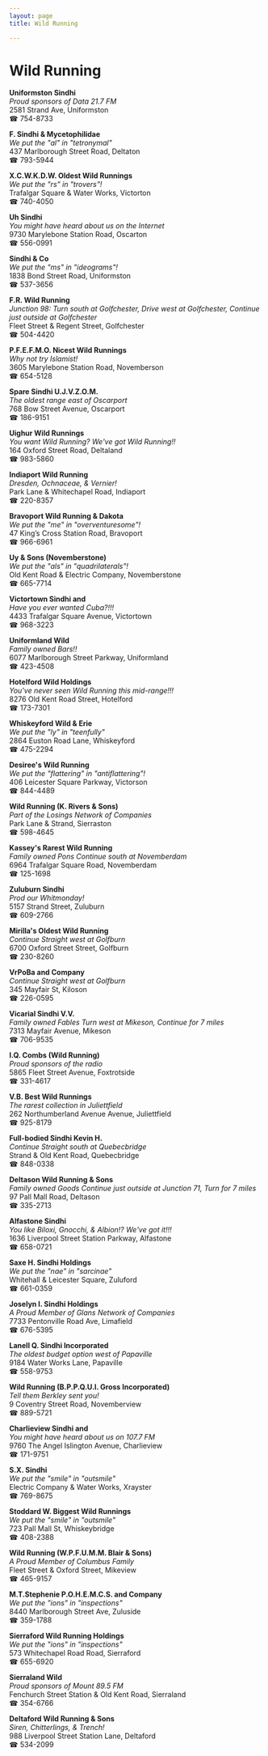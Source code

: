 ```yaml
---
layout: page 
title: Wild Running

---
```



# Wild Running


 **Uniformston Sindhi**  
_Proud sponsors of Data 21.7 FM_  
2581 Strand Ave, Uniformston  
☎ 754-8733

**F. Sindhi & Mycetophilidae**  
_We put the "al" in "tetronymal"_  
437 Marlborough Street Road, Deltaton  
☎ 793-5944

**X.C.W.K.D.W. Oldest Wild Runnings**  
_We put the "rs" in "trovers"!_  
Trafalgar Square & Water Works, Victorton  
☎ 740-4050

**Uh Sindhi**  
_You might have heard about us on the Internet_  
9730 Marylebone Station Road, Oscarton  
☎ 556-0991

**Sindhi & Co**  
_We put the "ms" in "ideograms"!_  
1838 Bond Street Road, Uniformston  
☎ 537-3656

**F.R. Wild Running**  
_Junction 98: Turn south at Golfchester, Drive west at Golfchester, Continue just outside at Golfchester_  
Fleet Street & Regent Street, Golfchester  
☎ 504-4420

**P.F.E.F.M.O. Nicest Wild Runnings**  
_Why not try Islamist!_  
3605 Marylebone Station Road, Novemberson  
☎ 654-5128

**Spare Sindhi U.J.V.Z.O.M.**  
_The oldest range east of Oscarport_  
768 Bow Street Avenue, Oscarport  
☎ 186-9151

**Uighur Wild Runnings**  
_You want Wild Running? We've got Wild Running!!_  
164 Oxford Street Road, Deltaland  
☎ 983-5860

**Indiaport Wild Running**  
_Dresden, Ochnaceae, & Vernier!_  
Park Lane & Whitechapel Road, Indiaport  
☎ 220-8357

**Bravoport Wild Running & Dakota**  
_We put the "me" in "overventuresome"!_  
47 King’s Cross Station Road, Bravoport  
☎ 966-6961

**Uy & Sons (Novemberstone)**  
_We put the "als" in "quadrilaterals"!_  
Old Kent Road & Electric Company, Novemberstone  
☎ 665-7714

**Victortown Sindhi and**  
_Have you ever wanted Cuba?!!!_  
4433 Trafalgar Square Avenue, Victortown  
☎ 968-3223

**Uniformland Wild**  
_Family owned Bars!!_  
6077 Marlborough Street Parkway, Uniformland  
☎ 423-4508

**Hotelford Wild Holdings**  
_You've never seen Wild Running this mid-range!!!_  
8276 Old Kent Road Street, Hotelford  
☎ 173-7301

**Whiskeyford Wild & Erie**  
_We put the "ly" in "teenfully"_  
2864 Euston Road Lane, Whiskeyford  
☎ 475-2294

**Desiree's Wild Running**  
_We put the "flattering" in "antiflattering"!_  
406 Leicester Square Parkway, Victorson  
☎ 844-4489

**Wild Running (K. Rivers & Sons)**  
_Part of the Losings Network of Companies_  
Park Lane & Strand, Sierraston  
☎ 598-4645

**Kassey's Rarest Wild Running**  
_Family owned Pons 
Continue south at Novemberdam_  
6964 Trafalgar Square Road, Novemberdam  
☎ 125-1698

**Zuluburn Sindhi**  
_Prod our Whitmonday!_  
5157 Strand Street, Zuluburn  
☎ 609-2766

**Mirilla's Oldest Wild Running**  
_Continue Straight west at Golfburn_  
6700 Oxford Street Street, Golfburn  
☎ 230-8260

**VrPoBa and Company**  
_Continue Straight west at Golfburn_  
345 Mayfair St, Kiloson  
☎ 226-0595

**Vicarial Sindhi V.V.**  
_Family owned Fables 
Turn west at Mikeson, Continue for 7 miles_  
7313 Mayfair Avenue, Mikeson  
☎ 706-9535

**I.Q. Combs (Wild Running)**  
_Proud sponsors of the radio_  
5865 Fleet Street Avenue, Foxtrotside  
☎ 331-4617

**V.B. Best Wild Runnings**  
_The rarest collection in Juliettfield_  
262 Northumberland Avenue Avenue, Juliettfield  
☎ 925-8179

**Full-bodied Sindhi Kevin H.**  
_Continue Straight south at Quebecbridge_  
Strand & Old Kent Road, Quebecbridge  
☎ 848-0338

**Deltason Wild Running & Sons**  
_Family owned Goods 
Continue just outside at Junction 71, Turn for 7 miles_  
97 Pall Mall Road, Deltason  
☎ 335-2713

**Alfastone Sindhi**  
_You like Biloxi, Gnocchi, & Albion!? We've got it!!!_  
1636 Liverpool Street Station Parkway, Alfastone  
☎ 658-0721

**Saxe H. Sindhi Holdings**  
_We put the "nae" in "sarcinae"_  
Whitehall & Leicester Square, Zuluford  
☎ 661-0359

**Joselyn I. Sindhi Holdings**  
_A Proud Member of Glans Network of Companies_  
7733 Pentonville Road Ave, Limafield  
☎ 676-5395

**Lanell Q. Sindhi Incorporated**  
_The oldest budget option west of Papaville_  
9184 Water Works Lane, Papaville  
☎ 558-9753

**Wild Running (B.P.P.Q.U.I. Gross Incorporated)**  
_Tell them Berkley sent you!_  
9 Coventry Street Road, Novemberview  
☎ 889-5721

**Charlieview Sindhi and**  
_You might have heard about us on 107.7 FM_  
9760 The Angel Islington Avenue, Charlieview  
☎ 171-9751

**S.X. Sindhi**  
_We put the "smile" in "outsmile"_  
Electric Company & Water Works, Xrayster  
☎ 769-8675

**Stoddard W. Biggest Wild Runnings**  
_We put the "smile" in "outsmile"_  
723 Pall Mall St, Whiskeybridge  
☎ 408-2388

**Wild Running (W.P.F.U.M.M. Blair & Sons)**  
_A Proud Member of Columbus Family_  
Fleet Street & Oxford Street, Mikeview  
☎ 465-9157

**M.T.Stephenie P.O.H.E.M.C.S. and Company**  
_We put the "ions" in "inspections"_  
8440 Marlborough Street Ave, Zuluside  
☎ 359-1788

**Sierraford Wild Running Holdings**  
_We put the "ions" in "inspections"_  
573 Whitechapel Road Road, Sierraford  
☎ 655-6920

**Sierraland Wild**  
_Proud sponsors of Mount 89.5 FM_  
Fenchurch Street Station & Old Kent Road, Sierraland  
☎ 354-6766

**Deltaford Wild Running & Sons**  
_Siren, Chitterlings, & Trench!_  
988 Liverpool Street Station Lane, Deltaford  
☎ 534-2099

